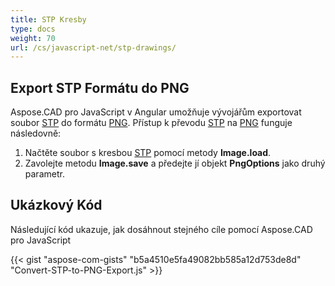 ```yaml
---
title: STP Kresby
type: docs
weight: 70
url: /cs/javascript-net/stp-drawings/
---
```


## **Export STP Formátu do PNG**

Aspose.CAD pro JavaScript v Angular umožňuje vývojářům exportovat soubor [STP](https://docs.fileformat.com/3d/stp/) do formátu [PNG](https://docs.fileformat.com/image/png/). Přístup k převodu [STP](https://docs.fileformat.com/3d/stp/) na [PNG](https://docs.fileformat.com/image/png/) funguje následovně:

1. Načtěte soubor s kresbou [STP](https://docs.fileformat.com/3d/stp/) pomocí metody **Image.load**.
2. Zavolejte metodu **Image.save** a předejte jí objekt **PngOptions** jako druhý parametr.

## Ukázkový Kód

Následující kód ukazuje, jak dosáhnout stejného cíle pomocí Aspose.CAD pro JavaScript

{{< gist "aspose-com-gists" "b5a4510e5fa49082bb585a12d753de8d" "Convert-STP-to-PNG-Export.js" >}}
